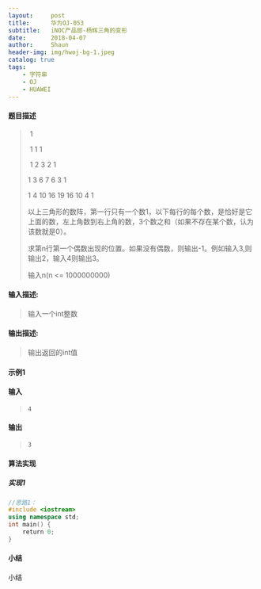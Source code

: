 ```yaml
---
layout:     post
title:      华为OJ-053
subtitle:   iNOC产品部-杨辉三角的变形
date:       2018-04-07
author:     Shaun
header-img: img/hwoj-bg-1.jpeg
catalog: true
tags:
    - 字符串
    - OJ
    - HUAWEI
---
```



#### 题目描述

> ​            1
>
> ​         1  1  1
>
> ​      1  2  3  2  1
>
>    1  3  6  7  6  3  1
>
> 1  4  10 16 19  16 10  4  1
>
> 以上三角形的数阵，第一行只有一个数1，以下每行的每个数，是恰好是它上面的数，左上角数到右上角的数，3个数之和（如果不存在某个数，认为该数就是0）。
>
> 求第n行第一个偶数出现的位置。如果没有偶数，则输出-1。例如输入3,则输出2，输入4则输出3。
>
> 输入n(n <= 1000000000)

#### 输入描述:

> 输入一个int整数

#### 输出描述:

> 输出返回的int值

#### 示例1

#### 输入

> ```
>4
> ```

#### 输出

> ```
> 3
> ```



#### 算法实现



##### 实现1

```C++
//思路1：
#include <iostream>
using namespace std;
int main() {
    return 0;
}
```




#### 小结

小结






